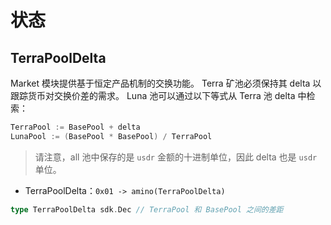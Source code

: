 <!--
市场：2
-->

# 状态

## TerraPoolDelta

Market 模块提供基于恒定产品机制的交换功能。 Terra 矿池必须保持其 delta 以跟踪货币对交换价差的需求。 Luna 池可以通过以下等式从 Terra 池 delta 中检索：

```go
TerraPool := BasePool + delta
LunaPool := (BasePool * BasePool) / TerraPool
```

> 请注意，all 池中保存的是 `usdr` 金额的十进制单位，因此 delta 也是 `usdr` 单位。

- TerraPoolDelta：`0x01 -> amino(TerraPoolDelta)`

```go
type TerraPoolDelta sdk.Dec // TerraPool 和 BasePool 之间的差距
``` 